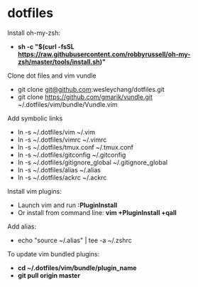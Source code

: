 dotfiles
===============
Install oh-my-zsh:
*   **sh -c "$(curl -fsSL https://raw.githubusercontent.com/robbyrussell/oh-my-zsh/master/tools/install.sh)"**


Clone dot files and vim vundle
*   git clone git@github.com:wesleychang/dotfiles.git
*   git clone https://github.com/gmarik/vundle.git ~/.dotfiles/vim/bundle/Vundle.vim


Add symbolic links
*   ln -s ~/.dotfiles/vim ~/.vim
*   ln -s ~/.dotfiles/vimrc ~/.vimrc
*   ln -s ~/.dotfiles/tmux.conf ~/.tmux.conf
*   ln -s ~/.dotfiles/gitconfig ~/.gitconfig
*   ln -s ~/.dotfiles/gitignore_global ~/.gitignore_global
*   ln -s ~/.dotfiles/alias ~/.alias
*   ln -s ~/.dotfiles/ackrc ~/.ackrc


Install vim plugins:
*   Launch vim and run **:PluginInstall**
*   Or install from command line: **vim +PluginInstall +qall**


Add alias:
*   echo "source ~/.alias" | tee -a ~/.zshrc


To update vim bundled plugins:
*   **cd ~/.dotfiles/vim/bundle/plugin_name**
*   **git pull origin master**
